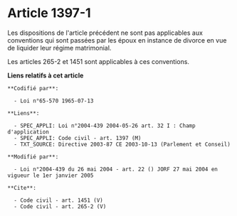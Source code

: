 # Article 1397-1

Les dispositions de l'article précédent ne sont pas applicables aux conventions qui sont passées par les époux en instance de
divorce en vue de liquider leur régime matrimonial. 

Les articles 265-2 et 1451 sont applicables à ces conventions.

**Liens relatifs à cet article**

	**Codifié par**:

	  - Loi n°65-570 1965-07-13

	**Liens**:

	  - SPEC_APPLI: Loi n°2004-439 2004-05-26 art. 32 I : Champ d'application
	  - SPEC_APPLI: Code civil - art. 1397 (M)
	  - TXT_SOURCE: Directive 2003-87 CE 2003-10-13 (Parlement et Conseil)

	**Modifié par**:

	  - Loi n°2004-439 du 26 mai 2004 - art. 22 () JORF 27 mai 2004 en vigueur le 1er janvier 2005

	**Cite**:

	  - Code civil - art. 1451 (V)
	  - Code civil - art. 265-2 (V)
